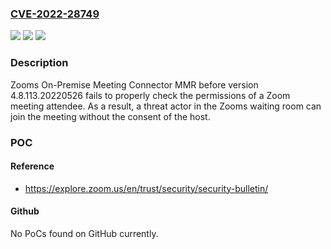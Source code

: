 ### [CVE-2022-28749](https://cve.mitre.org/cgi-bin/cvename.cgi?name=CVE-2022-28749)
![](https://img.shields.io/static/v1?label=Product&message=On-Premise%20Meeting%20Connectors&color=blue)
![](https://img.shields.io/static/v1?label=Version&message=%3C%204.8.113.20220526%20&color=brighgreen)
![](https://img.shields.io/static/v1?label=Vulnerability&message=Improper%20Authorization&color=brighgreen)

### Description

Zooms On-Premise Meeting Connector MMR before version 4.8.113.20220526 fails to properly check the permissions of a Zoom meeting attendee. As a result, a threat actor in the Zooms waiting room can join the meeting without the consent of the host.

### POC

#### Reference
- https://explore.zoom.us/en/trust/security/security-bulletin/

#### Github
No PoCs found on GitHub currently.

